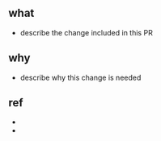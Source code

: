 ## what

- describe the change included in this PR

## why

- describe why this change is needed

## ref

- 
- 
